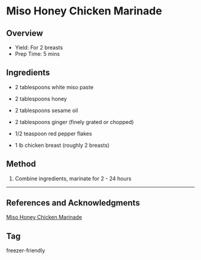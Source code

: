 # Miso Honey Chicken Marinade

## Overview

- Yield: For 2 breasts
- Prep Time: 5 mins

## Ingredients

- 2 tablespoons white miso paste

- 2 tablespoons honey

- 2 tablespoons sesame oil

- 2 tablespoons ginger (finely grated or chopped)

- 1/2 teaspoon red pepper flakes

- 1 lb chicken breast (roughly 2 breasts)

## Method

1. Combine ingredients, marinate for 2 - 24 hours
---

## References and Acknowledgments

[Miso Honey Chicken Marinade](https://sweetpeasandsaffron.com/freezer-friendly-chicken-breast-marinade/)

## Tag
freezer-friendly
